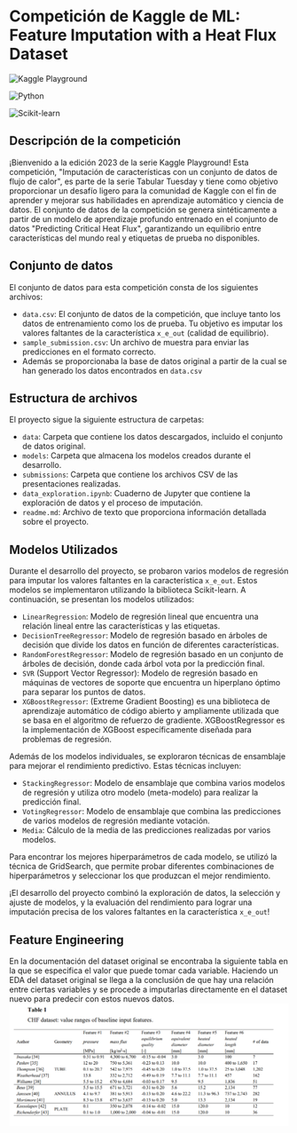 # Competición de Kaggle de ML: Feature Imputation with a Heat Flux Dataset

![Kaggle Playground](https://img.shields.io/badge/Kaggle-Playground-blue)

![Python](https://img.shields.io/badge/Lenguaje-Python-brightgreen)

![Scikit-learn](https://img.shields.io/badge/Biblioteca-Scikit--learn-orange)

## Descripción de la competición
¡Bienvenido a la edición 2023 de la serie Kaggle Playground! Esta competición, "Imputación de características con un conjunto de datos de flujo de calor", es parte de la serie Tabular Tuesday y tiene como objetivo proporcionar un desafío ligero para la comunidad de Kaggle con el fin de aprender y mejorar sus habilidades en aprendizaje automático y ciencia de datos. El conjunto de datos de la competición se genera sintéticamente a partir de un modelo de aprendizaje profundo entrenado en el conjunto de datos "Predicting Critical Heat Flux", garantizando un equilibrio entre características del mundo real y etiquetas de prueba no disponibles.

## Conjunto de datos
El conjunto de datos para esta competición consta de los siguientes archivos:

- `data.csv`: El conjunto de datos de la competición, que incluye tanto los datos de entrenamiento como los de prueba. Tu objetivo es imputar los valores faltantes de la característica `x_e_out` (calidad de equilibrio).
- `sample_submission.csv`: Un archivo de muestra para enviar las predicciones en el formato correcto.
- Además se proporcionaba la base de datos original a partir de la cual se han generado los datos encontrados en `data.csv`

## Estructura de archivos

El proyecto sigue la siguiente estructura de carpetas:

- `data`: Carpeta que contiene los datos descargados, incluido el conjunto de datos original.
- `models`: Carpeta que almacena los modelos creados durante el desarrollo.
- `submissions`: Carpeta que contiene los archivos CSV de las presentaciones realizadas.
- `data_exploration.ipynb`: Cuaderno de Jupyter que contiene la exploración de datos y el proceso de imputación.
- `readme.md`: Archivo de texto que proporciona información detallada sobre el proyecto.

## Modelos Utilizados

Durante el desarrollo del proyecto, se probaron varios modelos de regresión para imputar los valores faltantes en la característica `x_e_out`. Estos modelos se implementaron utilizando la biblioteca Scikit-learn. A continuación, se presentan los modelos utilizados:

- `LinearRegression`: Modelo de regresión lineal que encuentra una relación lineal entre las características y las etiquetas.
- `DecisionTreeRegressor`: Modelo de regresión basado en árboles de decisión que divide los datos en función de diferentes características.
- `RandomForestRegressor`: Modelo de regresión basado en un conjunto de árboles de decisión, donde cada árbol vota por la predicción final.
- `SVR` (Support Vector Regressor): Modelo de regresión basado en máquinas de vectores de soporte que encuentra un hiperplano óptimo para separar los puntos de datos.
- `XGBoostRegressor`: (Extreme Gradient Boosting) es una biblioteca de aprendizaje automático de código abierto y ampliamente utilizada que se basa en el algoritmo de refuerzo de gradiente. XGBoostRegressor es la implementación de XGBoost específicamente diseñada para problemas de regresión.

Además de los modelos individuales, se exploraron técnicas de ensamblaje para mejorar el rendimiento predictivo. Estas técnicas incluyen:

- `StackingRegressor`: Modelo de ensamblaje que combina varios modelos de regresión y utiliza otro modelo (meta-modelo) para realizar la predicción final.
- `VotingRegressor`: Modelo de ensamblaje que combina las predicciones de varios modelos de regresión mediante votación.
- `Media`: Cálculo de la media de las predicciones realizadas por varios modelos.

Para encontrar los mejores hiperparámetros de cada modelo, se utilizó la técnica de GridSearch, que permite probar diferentes combinaciones de hiperparámetros y seleccionar los que produzcan el mejor rendimiento.

¡El desarrollo del proyecto combinó la exploración de datos, la selección y ajuste de modelos, y la evaluación del rendimiento para lograr una imputación precisa de los valores faltantes en la característica `x_e_out`!

## Feature Engineering
En la documentación del dataset original se encontraba la siguiente tabla en la que se especifica el valor que puede tomar cada variable.
Haciendo un EDA del dataset original se llega a la conclusión de que hay una relación entre ciertas variables y se procede a imputarlas directamente en el dataset nuevo para predecir con estos nuevos datos.
![Scikit-learn](data/tabla_original.png)


